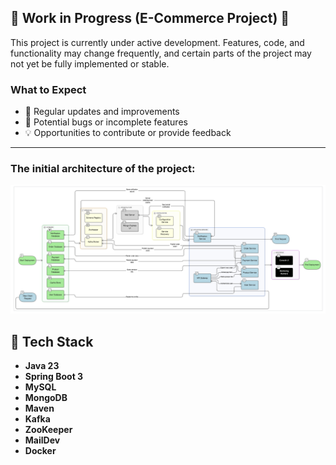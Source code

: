## 🚧 Work in Progress (E-Commerce Project) 🚧

This project is currently under active development. Features, code, and functionality may change frequently, and certain parts of the project may not yet be fully implemented or stable.

### What to Expect
- 🔧 Regular updates and improvements
- 🐛 Potential bugs or incomplete features
- 💡 Opportunities to contribute or provide feedback

---

### The initial architecture of the project:

![Architecture Diagram](nextShop_architecture_v1.1.png)

## 🚀 Tech Stack
- **Java 23**
- **Spring Boot 3**
- **MySQL**
- **MongoDB**
- **Maven**
- **Kafka**
- **ZooKeeper**
- **MailDev**
- **Docker**
